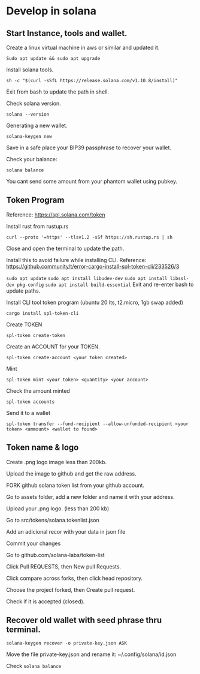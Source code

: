 # Develop in solana

## Start Instance, tools and wallet.

Create a linux virtual machine in aws or similar and updated it.

```Sudo apt update && sudo apt upgrade```

Install solana tools.

```sh -c "$(curl -sSfL https://release.solana.com/v1.10.8/install)"```

Exit from bash to update the path in shell.

Check solana version.

```solana --version```

Generating a new wallet.

```solana-keygen new```

Save in a safe place your BIP39 passphrase to recover your wallet.

Check your balance:

```solana balance```

You cant send some amount from your phantom wallet using pubkey.

## Token Program

Reference: https://spl.solana.com/token

Install rust from rustup.rs

```curl --proto '=https' --tlsv1.2 -sSf https://sh.rustup.rs | sh```

Close and open the terminal to update the path.

Install this to avoid failure while installing CLI.
Reference: https://github.community/t/error-cargo-install-spl-token-cli/233526/3

```sudo apt update```
```sudo apt install libudev-dev```
```sudo apt install libssl-dev pkg-config```
```sudo apt install build-essential```
Exit and re-enter bash to update paths.

Install CLI tool token program (ubuntu 20 lts, t2.micro, 1gb swap added)

```cargo install spl-token-cli```

Create TOKEN

```spl-token create-token```

Create an ACCOUNT for your TOKEN.

```spl-token create-account <your token created>```

Mint

```spl-token mint <your token> <quantity> <your account>```

Check the amount minted

```spl-token accounts```

Send it to a wallet

```spl-token transfer --fund-recipient --allow-unfunded-recipient <your token> <ammount> <wallet to found>```

## Token name & logo

Create .png logo image less than 200kb.

Upload the image to github and get the raw address.

FORK github solana token list from your github account.

Go to assets folder, add a new folder and name it with your <TOKEN> address.
  
Upload your .png logo. (less than 200 kb)

Go to src/tokens/solana.tokenlist.json
  
Add an adicional recor with your data in json file

Commit your changes
  
Go to github.com/solana-labs/token-list
  
Click Pull REQUESTS, then New pull Requests.
  
Click compare across forks, then click head repository.
  
Choose the project forked, then Create pull request.
  
Check if it is accepted (closed).

  
## Recover old wallet with seed phrase thru terminal.

```solana-keygen recover -o private-key.json ASK```

Move the file private-key.json and rename it: ~/.config/solana/id.json

Check ```solana balance```





